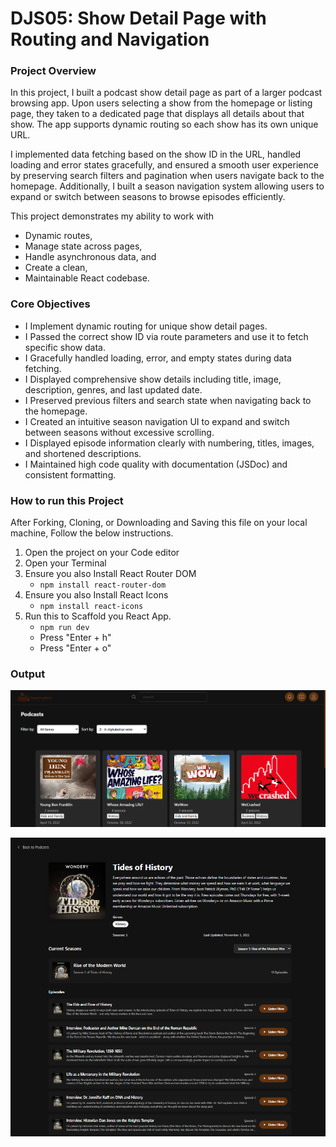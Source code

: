# DJS05: Show Detail Page with Routing and Navigation

### Project Overview

In this project, I built a podcast show detail page as part of a larger podcast browsing app. Upon users selecting a show from the homepage or listing page, they  taken to a dedicated page that displays all details about that show. The app supports dynamic routing so each show has its own unique URL.

I implemented data fetching based on the show ID in the URL, handled loading and error states gracefully, and ensured a smooth user experience by preserving search filters and pagination when users navigate back to the homepage. Additionally, I built a season navigation system allowing users to expand or switch between seasons to browse episodes efficiently.

This project demonstrates my ability to work with 
- Dynamic routes, 
- Manage state across pages, 
- Handle asynchronous data, and 
- Create a clean, 
- Maintainable React codebase.

### Core Objectives
- I Implement dynamic routing for unique show detail pages.
- I Passed the correct show ID via route parameters and use it to fetch specific show data.
- I Gracefully handled loading, error, and empty states during data fetching.
- I Displayed comprehensive show details including title, image, description, genres, and last updated date.
- I Preserved previous filters and search state when navigating back to the homepage.
- I Created an intuitive season navigation UI to expand and switch between seasons without excessive scrolling.
- I Displayed episode information clearly with numbering, titles, images, and shortened descriptions.
- I Maintained high code quality with documentation (JSDoc) and consistent formatting.

### How to run this Project
After Forking, Cloning, or Downloading and Saving this file on your local machine, Follow the below instructions.

1. Open the project on your Code editor
2. Open your Terminal
3. Ensure you also Install React Router DOM
    - `npm install react-router-dom`
3. Ensure you also Install React Icons
    - `npm install react-icons`
5. Run this to Scaffold you React App.
    - `npm run dev`
    - Press "Enter + h"
    - Press "Enter + o"

### Output

![Podcast Home Page](image-1.png)

![Podcast Details Page](image.png)